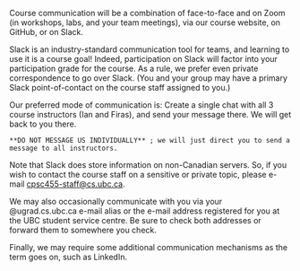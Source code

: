 Course communication will be a combination of face-to-face and on Zoom (in workshops, labs, and your team meetings), via our course website, on GitHub, or on Slack.

Slack is an industry-standard communication tool for teams, and learning to use it is a course goal! Indeed, participation on Slack will factor into your participation grade for the course. As a rule, we prefer even private correspondence to go over Slack. (You and your group may have a primary Slack point-of-contact on the course staff assigned to you.)

Our preferred mode of communication is: Create a single chat with all 3 course instructors (Ian and Firas), and send your message there. We will get back to you there.

```{tip}
**DO NOT MESSAGE US INDIVIDUALLY** ; we will just direct you to send a message to all instructors.
```

Note that Slack does store information on non-Canadian servers. So, if you wish to contact the course staff on a sensitive or private topic, please e-mail cpsc455-staff@cs.ubc.ca.

We may also occasionally communicate with you via your @ugrad.cs.ubc.ca e-mail alias or the e-mail address registered for you at the UBC student service centre. Be sure to check both addresses or forward them to somewhere you check.

Finally, we may require some additional communication mechanisms as the term goes on, such as LinkedIn.